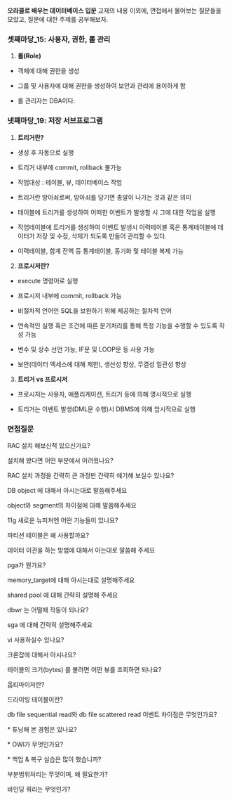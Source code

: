 
​     





**오라클로 배우는 데이터베이스 입문** 교재의 내용 이외에, 면접에서 물어보는 질문들을 모았고, 질문에 대한 주제를 공부해보자.





### 셋째마당_15: 사용자, 권한, 롤 관리

1. **롤(Role)**

- 객체에 대해 권한을 생성

- 그룹 및 사용자에 대해 권한을 생성하여 보안과 관리에 용이하게 함

- 롤 관리자는 DBA이다.

### 넷째마당_19: 저장 서브프로그램

1. **트리거란?**

- 생성 후 자동으로 실행
- 트리거 내부에 commit, rollback 불가능

- 작업대상 : 테이블, 뷰, 데이터베이스 작업

- 트리거란 방아쇠로써, 방아쇠를 당기면 총알이 나가는 것과 같은 의미

- 테이블에 트리거를 생성하여 어떠한 이벤트가 발생할 시 그에 대한 작업을 실행

- 작업테이블에 트리거를 생성하여 이벤트 발생시 이력테이블 혹은 통계테이블에 데이터가 저장 및 수정, 삭제가 되도록 만들어 관리할 수 있다.

- 이력테이블, 합계 잔액 등 통계테이블, 동기화 및 테이블 복제 가능

2. **프로시저란?**

- execute 명령어로 실행
- 프로시저 내부에 commit, rollback 가능

- 비절차적 언어인 SQL을 보완하기 위해 제공하는 절차적 언어

- 연속적인 실행 혹은 조건에 따른 분기처리를 통해 특정 기능을 수행할 수 있도록 작성 가능

- 변수 및 상수 선언 가능, IF문 및 LOOP문 등 사용 가능

- 보안(데이터 엑세스에 대해 제한), 생산성 향상, 무결성 일관성 향상

3. **트리거 vs 프로시저**

- 프로시저는 사용자, 애플리케이션, 트리거 등에 의해 명시적으로 실행

- 트리거는 이벤트 발생(DML문 수행)시 DBMS에 의해 암시적으로 실행

### 면접질문

RAC 설치 해보신적 있으신가요?

설치해 봤다면 어떤 부분에서 어려웠나요?

RAC 설치 과정을 간략히 큰 과정만 갼략히 얘기해 보실수 있나요?

DB object 에 대해서 아시는대로 말씀해주세요

object와 segment의 차이점에 대해 말씀해주세요

11g 새로운 뉴피처엔 어떤 기능들이 있나요?

파티션 테이블은 왜 사용할까요?

데이터 이관을 하는 방법에 대해서 아는대로 말씀해 주세요

pga가 뭔가요?

memory_target에 대해 아시는대로 설명해주세요

shared pool 에 대해 간략히 설명해 주세요

dbwr 는 어떨때 작동이 되나요?

sga 에 대해 간략히 설명해주세요

 vi 사용하실수 있나요?

크론잡에 대해서 아시나요?

테이블의 크기(bytes) 를 볼려면 어떤 뷰를 조회하면 되나요?

옵티마이저란?

드라이빙 테이블이란?

db file sequential read와 db file scattered read 이벤트 차이점은 무엇인가요?

 \* 튜닝해 본 경험은 있나요?

 \* OWI가 무엇인가요?

 \* 백업 & 복구 실습은 많이 했습니까?

부분범위처리는 무엇이며, 왜 필요한가?

 바인딩 쿼리는 무엇인가?